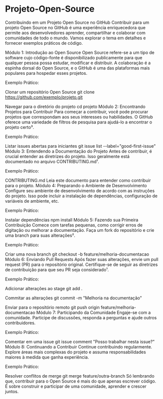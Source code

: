 # Projeto-Open-Source
Contribuindo em um Projeto Open Source no GitHub Contribuir para um projeto Open Source no GitHub é uma experiência enriquecedora que permite aos desenvolvedores aprender, compartilhar e colaborar com comunidades de todo o mundo. Vamos explorar o tema em detalhes e fornecer exemplos práticos de código.

Módulo 1: Introdução ao Open Source Open Source refere-se a um tipo de software cujo código-fonte é disponibilizado publicamente para que qualquer pessoa possa estudar, modificar e distribuir. A colaboração é a espinha dorsal do Open Source, e o GitHub é uma das plataformas mais populares para hospedar esses projetos.

Exemplo Prático:

Clonar um repositório Open Source
git clone https://github.com/exemplo/projeto.git

Navegar para o diretório do projeto
cd projeto Módulo 2: Encontrando Projetos para Contribuir Para começar a contribuir, você pode procurar projetos que correspondam aos seus interesses ou habilidades. O GitHub oferece uma variedade de filtros de pesquisa para ajudá-lo a encontrar o projeto certo³.

Exemplo Prático:

Listar issues abertas para iniciantes
git issue list --label="good-first-issue" Módulo 3: Entendendo a Documentação do Projeto Antes de contribuir, é crucial entender as diretrizes do projeto. Isso geralmente está documentado no arquivo CONTRIBUTING.md¹.

Exemplo Prático:

CONTRIBUTING.md
Leia este documento para entender como contribuir para o projeto. Módulo 4: Preparando o Ambiente de Desenvolvimento Configure seu ambiente de desenvolvimento de acordo com as instruções do projeto. Isso pode incluir a instalação de dependências, configuração de variáveis de ambiente, etc.

Exemplo Prático:

Instalar dependências
npm install Módulo 5: Fazendo sua Primeira Contribuição Comece com tarefas pequenas, como corrigir erros de digitação ou melhorar a documentação. Faça um fork do repositório e crie uma branch para suas alterações².

Exemplo Prático:

Criar uma nova branch
git checkout -b feature/melhoria-documentacao Módulo 6: Enviando Pull Requests Após fazer suas alterações, envie um pull request (PR) para o repositório original. Certifique-se de seguir as diretrizes de contribuição para que seu PR seja considerado¹.

Exemplo Prático:

Adicionar alterações ao stage
git add .

Commitar as alterações
git commit -m "Melhoria na documentação"

Enviar para o repositório remoto
git push origin feature/melhoria-documentacao Módulo 7: Participando da Comunidade Engaje-se com a comunidade. Participe de discussões, responda a perguntas e ajude outros contribuidores.

Exemplo Prático:

Comentar em uma issue
git issue comment "Posso trabalhar nesta issue?" Módulo 8: Continuando a Contribuir Continue contribuindo regularmente. Explore áreas mais complexas do projeto e assuma responsabilidades maiores à medida que ganha experiência.

Exemplo Prático:

Resolver conflitos de merge
git merge feature/outra-branch Só lembrando que, contribuir para o Open Source é mais do que apenas escrever código. É sobre construir e participar de uma comunidade, aprender e crescer juntos.
